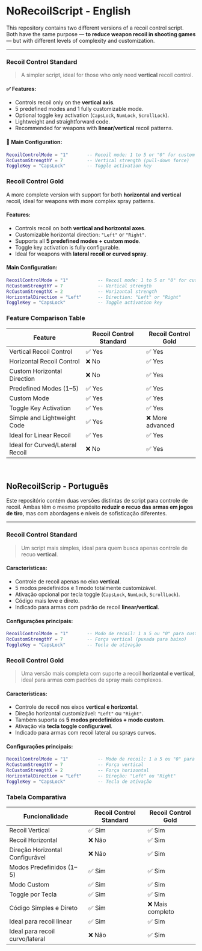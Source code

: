 # NoRecoilScript - English

This repository contains two different versions of a recoil control script. Both have the same purpose — **to reduce weapon recoil in shooting games** — but with different levels of complexity and customization.

---

### Recoil Control Standard

> A simpler script, ideal for those who only need **vertical** recoil control.

#### ✅ Features:
- Controls recoil only on the **vertical axis**.
- 5 predefined modes and 1 fully customizable mode.
- Optional toggle key activation (`CapsLock`, `NumLock`, `ScrollLock`).
- Lightweight and straightforward code.
- Recommended for weapons with **linear/vertical** recoil patterns.

#### 🔧 Main Configuration:
```lua
RecoilControlMode = "1"       -- Recoil mode: 1 to 5 or "0" for custom
RcCustomStrengthY = 7         -- Vertical strength (pull-down force)
ToggleKey = "CapsLock"        -- Toggle activation key
```
### Recoil Control Gold

A more complete version with support for both **horizontal and vertical** recoil, ideal for weapons with more complex spray patterns.

#### Features:
- Controls recoil on both **vertical and horizontal axes**.
- Customizable horizontal direction: `"Left"` or `"Right"`.
- Supports all **5 predefined modes + custom mode**.
- Toggle key activation is fully configurable.
- Ideal for weapons with **lateral recoil or curved spray**.

#### Main Configuration:
```lua
RecoilControlMode = "1"           -- Recoil mode: 1 to 5 or "0" for custom
RcCustomStrengthY = 7             -- Vertical strength
RcCustomStrengthX = 2             -- Horizontal strength
HorizontalDirection = "Left"      -- Direction: "Left" or "Right"
ToggleKey = "CapsLock"            -- Toggle activation key
```
### Feature Comparison Table

| Feature                           | Recoil Control Standard | Recoil Control Gold   |
|----------------------------------|--------------------------|------------------------|
| Vertical Recoil Control          | ✅ Yes                   | ✅ Yes                 |
| Horizontal Recoil Control        | ❌ No                    | ✅ Yes                 |
| Custom Horizontal Direction      | ❌ No                    | ✅ Yes                 |
| Predefined Modes (1–5)           | ✅ Yes                   | ✅ Yes                 |
| Custom Mode                      | ✅ Yes                   | ✅ Yes                 |
| Toggle Key Activation            | ✅ Yes                   | ✅ Yes                 |
| Simple and Lightweight Code      | ✅ Yes                   | ❌ More advanced       |
| Ideal for Linear Recoil          | ✅ Yes                   | ✅ Yes                 |
| Ideal for Curved/Lateral Recoil  | ❌ No                    | ✅ Yes                 |


<br>

## NoRecoilScrip - Português

Este repositório contém duas versões distintas de script para controle de recoil. Ambas têm o mesmo propósito **reduzir o recuo das armas em jogos de tiro**, mas com abordagens e níveis de sofisticação diferentes.

---

### Recoil Control Standard

> Um script mais simples, ideal para quem busca apenas controle de recuo **vertical**.

#### Características:
- Controle de recoil apenas no eixo **vertical**.
- 5 modos predefinidos e 1 modo totalmente customizável.
- Ativação opcional por tecla toggle (`CapsLock`, `NumLock`, `ScrollLock`).
- Código mais leve e direto.
- Indicado para armas com padrão de recoil **linear/vertical**.

#### Configurações principais:
```lua
RecoilControlMode = "1"       -- Modo de recoil: 1 a 5 ou "0" para custom
RcCustomStrengthY = 7         -- Força vertical (puxada para baixo)
ToggleKey = "CapsLock"        -- Tecla de ativação
```


### Recoil Control Gold

> Uma versão mais completa com suporte a recoil **horizontal e vertical**, ideal para armas com padrões de spray mais complexos.

#### Características:
- Controle de recoil nos eixos **vertical e horizontal**.
- Direção horizontal customizável: `"Left"` ou `"Right"`.
- Também suporta os **5 modos predefinidos + modo custom**.
- Ativação via **tecla toggle configurável**.
- Indicado para armas com recoil lateral ou sprays curvos.

#### Configurações principais:
```lua
RecoilControlMode = "1"           -- Modo de recoil: 1 a 5 ou "0" para custom
RcCustomStrengthY = 7             -- Força vertical
RcCustomStrengthX = 2             -- Força horizontal
HorizontalDirection = "Left"      -- Direção: "Left" ou "Right"
ToggleKey = "CapsLock"            -- Tecla de ativação
```
### Tabela Comparativa

| Funcionalidade                    | Recoil Control Standard | Recoil Control Gold |
|----------------------------------|--------------------------|----------------------|
| Recoil Vertical                  | ✅ Sim                   | ✅ Sim               |
| Recoil Horizontal                | ❌ Não                   | ✅ Sim               |
| Direção Horizontal Configurável | ❌ Não                   | ✅ Sim               |
| Modos Predefinidos (1–5)         | ✅ Sim                   | ✅ Sim               |
| Modo Custom                      | ✅ Sim                   | ✅ Sim               |
| Toggle por Tecla                 | ✅ Sim                   | ✅ Sim               |
| Código Simples e Direto          | ✅ Sim                   | ❌ Mais completo     |
| Ideal para recoil linear         | ✅ Sim                   | ✅ Sim               |
| Ideal para recoil curvo/lateral | ❌ Não                   | ✅ Sim               |

